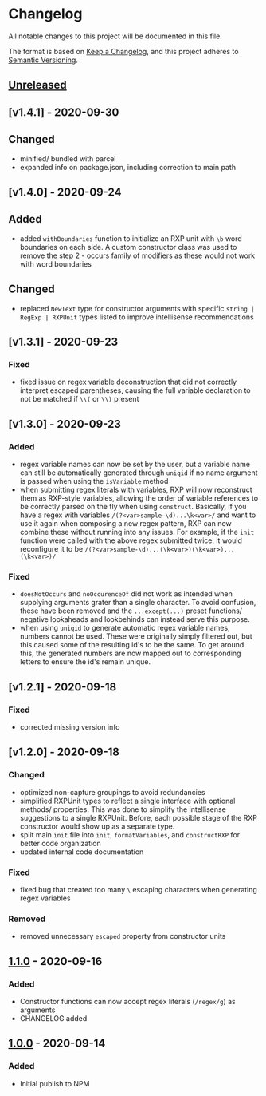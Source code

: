 # Changelog

All notable changes to this project will be documented in this file.

The format is based on [Keep a Changelog](https://keepachangelog.com/en/1.0.0/),
and this project adheres to [Semantic Versioning](https://semver.org/spec/v2.0.0.html).

## [Unreleased]

## [v1.4.1] - 2020-09-30

## Changed

- minified/ bundled with parcel
- expanded info on package.json, including correction to main path

## [v1.4.0] - 2020-09-24

## Added

- added `withBoundaries` function to initialize an RXP unit with `\b` word boundaries on each side. A custom constructor class was used to remove the step 2 - occurs family of modifiers as these would not work with word boundaries

## Changed

- replaced `NewText` type for constructor arguments with specific `string | RegExp | RXPUnit` types listed to improve intellisense recommendations

## [v1.3.1] - 2020-09-23

### Fixed

- fixed issue on regex variable deconstruction that did not correctly interpret escaped parentheses, causing the full variable declaration to not be matched if `\\(` or `\\)` present

## [v1.3.0] - 2020-09-23

### Added

- regex variable names can now be set by the user, but a variable name can still be automatically generated through `uniqid` if no name argument is passed when using the `isVariable` method
- when submitting regex literals with variables, RXP will now reconstruct them as RXP-style variables, allowing the order of variable references to be correctly parsed on the fly when using `construct`. Basically, if you have a regex with variables `/(?<var>sample-\d)...\k<var>/` and want to use it again when composing a new regex pattern, RXP can now combine these without running into any issues. For example, if the `init` function were called with the above regex submitted twice, it would reconfigure it to be `/(?<var>sample-\d)...(\k<var>)(\k<var>)...(\k<var>)/`

### Fixed

- `doesNotOccurs` and `noOccurenceOf` did not work as intended when supplying arguments grater than a single character. To avoid confusion, these have been removed and the `...except(...)` preset functions/ negative lookaheads and lookbehinds can instead serve this purpose.
- when using `uniqid` to generate automatic regex variable names, numbers cannot be used. These were originally simply filtered out, but this caused some of the resulting id's to be the same. To get around this, the generated numbers are now mapped out to corresponding letters to ensure the id's remain unique.

## [v1.2.1] - 2020-09-18

### Fixed

- corrected missing version info

## [v1.2.0] - 2020-09-18

### Changed

- optimized non-capture groupings to avoid redundancies
- simplified RXPUnit types to reflect a single interface with optional methods/ properties. This was done to simplify the intellisense suggestions to a single RXPUnit. Before, each possible stage of the RXP constructor would show up as a separate type.
- split main `init` file into `init`, `formatVariables`, and `constructRXP` for better code organization
- updated internal code documentation

### Fixed

- fixed bug that created too many `\` escaping characters when generating regex variables

### Removed

- removed unnecessary `escaped` property from constructor units

## [1.1.0] - 2020-09-16

### Added

- Constructor functions can now accept regex literals (`/regex/g`) as arguments
- CHANGELOG added

## [1.0.0] - 2020-09-14

### Added

- Initial publish to NPM

[unreleased]: https://github.com/jt-rose/rxp/compare/v1.4.1...HEAD
[1.4.1]: https://github.com/jt-rose/rxp/compare/v1.4.0...v1.4.1
[1.4.0]: https://github.com/jt-rose/rxp/compare/v1.3.1...v1.4.0
[1.3.1]: https://github.com/jt-rose/rxp/compare/v1.3.0...v1.3.1
[1.3.0]: https://github.com/jt-rose/rxp/compare/v1.2.1...v1.3.0
[1.2.1]: https://github.com/jt-rose/rxp/compare/v1.2.0...v1.2.1
[1.2.0]: https://github.com/jt-rose/rxp/compare/v1.1.0...v1.2.0
[1.1.0]: https://github.com/jt-rose/rxp/compare/v1.0.0...v1.1.0
[1.0.0]: https://github.com/jt-rose/rxp/releases/tag/v1.0.0
